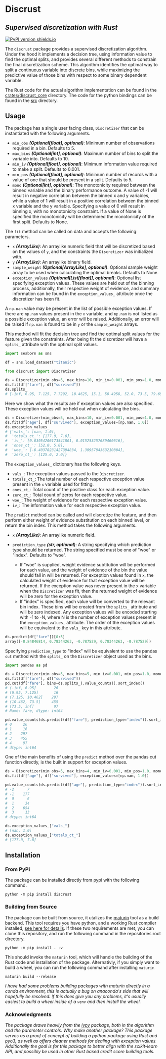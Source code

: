 # Discrust

## _Supervised discretization with Rust_

[![PyPI version shields.io](https://img.shields.io/pypi/v/discrust.svg)](https://pypi.python.org/pypi/discrust/)

The `discrust` package provides a supervised discretization algorithm. Under the hood it implements a decision tree, using information value to find the optimal splits, and provides several different methods to constrain the final discretization scheme. This algorithm identifies the optimal way to split a continuous variable into discrete bins, while maximizing the predictive value of those bins with respect to some binary dependent variable.

The Rust code for the actual algorithm implementation can be found in the [crates/discrust_core](https://github.com/jinlow/discrust/tree/main/crates/discrust_core/src) directory. The code for the python bindings can be found in the [src](https://github.com/jinlow/discrust/tree/main/src) directory.

## Usage

The package has a single user facing class, `Discretizer` that can be instantiated with the following arguments.

- `min_obs` **_(Optional[float], optional)_**: Minimum number of observations required
  in a bin. Defaults to 5.
- `max_bins` **_(Optional[int], optional)_**: Maximum number of bins to split the variable
  into. Defaults to 10.
- `min_iv` **_(Optional[float], optional)_**: Minimum information value required to make a split.
  Defaults to 0.001.
- `min_pos` **_(Optional[float], optional)_**: Minimum number of records with a value of one
  that should be present in a split. Defaults to 5.
- `mono` **_(Optional[int], optional)_**: The monotonicity required between the binned variable and
  the binary performance outcome. A value of -1 will result in negative correlation between
  the binned x and y variables, while a value of 1 will result in a positive correlation between the
  binned x variable and the y variable. Specifying a value of 0 will result in binning
  x, with no monotonicity constraint. If a value of None is specified the monotonicity
  will be determined the monotonicity of the first split. Defaults to None.

The `fit` method can be called on data and accepts the following parameters.

- `x` **_(ArrayLike)_**: An arraylike numeric field that will be discretized based on
  the values of `y`, and the constraints the `Discretizer` was initialized with.
- `y` **_(ArrayLike)_**: An arraylike binary field.
- `sample_weight` **_(Optional[ArrayLike], optional)_**: Optional sample weight array
  to be used when calculating the optimal breaks. Defaults to None.
- `exception_values` **_(Optional[List[float]], optional)_**: Optional list specifying exception
  values. These values are held out of the binning process, additionally, their
  respective weight of evidence, and summary information can be found in the
  `exception_values_` attribute once the discretizer has been fit.

A `np.nan` value may be present in the list of possible exception values. If there are `np.nan` values present in the `x` variable, and `np.nan` is not listed as a possible exception value, an error will be raised. Additionally, an error will be raised if `np.nan` is found to be in `y` or the `sample_weight` arrays.

This method will fit the decision tree and find the optimal split values for the feature given the constraints. After being fit the discretizer will have a `splits_` attribute with the optimal
split values.

```python
import seaborn as sns

df = sns.load_dataset("titanic")

from discrust import Discretizer

ds = Discretizer(min_obs=5, max_bins=10, min_iv=0.001, min_pos=1.0, mono=None)
ds.fit(df["fare"], df["survived"])
ds.splits_
# [-inf, 6.95, 7.125, 7.7292, 10.4625, 15.1, 50.4958, 52.0, 73.5, 79.65, inf]
```

Here we show what the results are if exception values are also specified. These exception values will be held out when calculating the bins.

```python
ds = Discretizer(min_obs=5, max_bins=10, min_iv=0.001, min_pos=1.0, mono=None)
ds.fit(df["age"], df["survived"], exception_values=[np.nan, 1.0])
ds.exception_values_
# {'vals_': [nan, 1.0],
#  'totals_ct_': [177.0, 7.0],
#  'iv_': [0.03054206173541801, 0.015253257689460616],
#  'ones_ct_': [52.0, 5.0],
#  'woe_': [-0.40378231427394834, 1.3895784363210804],
#  'zero_ct_': [125.0, 2.0]}
```

The `exception_values_` dictionary has the following keys.

- `vals_`: The exception values passed to the `Discretizer`.
- `totals_ct_`: The total number of each respective exception value present in the `x` variable used for fitting.
- `ones_ct_`: Total count of the positive class for each exception value.
- `zero_ct_`: Total count of zeros for each respective value.
- `woe_`: The weight of evidence for each respective exception value.
- `iv_`: The information value for each respective exception value.

The `predict` method can be called and will discretize the feature, and then perform either weight of evidence substitution on each binned level, or return the bin index. This method takes the following arguments.

- `x` **_(ArrayLike)_**: An arraylike numeric field.
- `prediction_type` **_(str, optional)_**: A string specifying which prediction
  type should be returned. The string specified must be one of
  "woe" or "index". Defaults to "woe".

  - If "woe" is supplied, weight evidence subtitution will be performed for each value, and the
    weight of evidence of the bin the value should fall in will be returned. For exception values found in `x`, the calculated weight of evidence for that exception value will be returned. If the exception value was never present in the `x` variable when the `Discretizer` was fit, then the returned weight of evidence will be zero for the exception value.
  - If "index" is specified, each value will be converted to the
    relevant bin index. These bins will be created from the `splits_`
    attribute and will be zero indexed. Any exception values will be encoded
    starting with -1 to -N, where N is the number of exception values present
    in the `exception_values_` attribute. The order of the exception values
    will be equivalent to the `vals_` key in this attribute.

```python
ds.predict(df["fare"])[0:5]
array([-0.84846814, 0.78344263, -0.787529, 0.78344263, -0.787529])
```

Specifying `prediction_type` to "index" will be equivalent to use the pandas `cut` method with the `splits_` on the `Discretizer` object used as the bins.

```python
import pandas as pd

ds = Discretizer(min_obs=5, max_bins=5, min_iv=0.001, min_pos=1.0, mono=None)
ds.fit(df["fare"], df["survived"])
pd.cut(df["fare"], bins=ds.splits_).value_counts().sort_index()
# (-inf, 6.95]        26
# (6.95, 7.125]       16
# (7.125, 10.462]    297
# (10.462, 73.5]     455
# (73.5, inf]         97
# Name: fare, dtype: int64

pd.value_counts(ds.predict(df["fare"], prediction_type="index")).sort_index()
# 0     26
# 1     16
# 2    297
# 3    455
# 4     97
# dtype: int64
```

One of the main benefits of using the `predict` method over the pandas cut function directly, is the built in support for exception values.

```python
ds = Discretizer(min_obs=5, max_bins=4, min_iv=0.001, min_pos=1.0, mono=None)
ds.fit(df["age"], df["survived"], exception_values=[np.nan, 1.0])

pd.value_counts(ds.predict(df["age"], prediction_type="index")).sort_index()
# -2      7
# -1    177
#  0      6
#  1     34
#  2    654
#  3     13
# dtype: int64

ds.exception_values_["vals_"]
# [nan, 1.0]
ds.exception_values_["totals_ct_"]
# [177.0, 7.0]
```

## Installation

### From PyPi

The package can be installed directly from pypi with the following command.

```shell
python -m pip install discrust
```

### Building from Source

The package can be built from source, it utalizes the [maturin](https://github.com/PyO3/maturin) tool as a build backend. This tool requires you have python, and a working Rust compiler installed, [see here for details](https://www.rust-lang.org/tools/install). If these two requirements are met, you can clone this repository, and run the following command in the repositories root directory.

```shell
python -m pip install . -v
```

This should invoke the `maturin` tool, which will handle the building of the Rust code and installation of the package. Alternativly, if you simply want to build a wheel, you can run the following command after installing `maturin`.

```shell
maturin build --release
```

_I have had some problems building packages with maturin directly in a conda environment, this is actually a bug on anaconda's side that will hopefully be resolved. If this does give you any problems, it's usually easiest to build a wheel inside of a `venv` and then install the wheel._

### Acknowledgments
_The package draws heavily from the [ivpy](https://github.com/gravesee/ivpy) package, both in the algorithm and the parameter controls. Why make another package? This package serves as a proof of
concept of building a python package using Rust and pyo3, as well as offers cleaner methods for dealing with exception values. Additionally the goal is for this
package to better align with the scikit-learn API, and possibly be used in other Rust based
credit score building tools._
